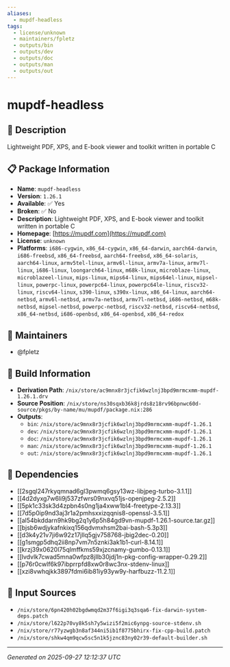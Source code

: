 ```yaml
---
aliases:
  - mupdf-headless
tags:
  - license/unknown
  - maintainers/fpletz
  - outputs/bin
  - outputs/dev
  - outputs/doc
  - outputs/man
  - outputs/out
---
```


# mupdf-headless

## 📝 Description

Lightweight PDF, XPS, and E-book viewer and toolkit written in portable C

## 📋 Package Information

- **Name**: `mupdf-headless`
- **Version**: `1.26.1`
- **Available**: ✅ Yes
- **Broken**: ✅ No
- **Description**: Lightweight PDF, XPS, and E-book viewer and toolkit written in portable C
- **Homepage**: [https://mupdf.com](https://mupdf.com)
- **License**: `unknown`
- **Platforms**: `i686-cygwin`, `x86_64-cygwin`, `x86_64-darwin`, `aarch64-darwin`, `i686-freebsd`, `x86_64-freebsd`, `aarch64-freebsd`, `x86_64-solaris`, `aarch64-linux`, `armv5tel-linux`, `armv6l-linux`, `armv7a-linux`, `armv7l-linux`, `i686-linux`, `loongarch64-linux`, `m68k-linux`, `microblaze-linux`, `microblazeel-linux`, `mips-linux`, `mips64-linux`, `mips64el-linux`, `mipsel-linux`, `powerpc-linux`, `powerpc64-linux`, `powerpc64le-linux`, `riscv32-linux`, `riscv64-linux`, `s390-linux`, `s390x-linux`, `x86_64-linux`, `aarch64-netbsd`, `armv6l-netbsd`, `armv7a-netbsd`, `armv7l-netbsd`, `i686-netbsd`, `m68k-netbsd`, `mipsel-netbsd`, `powerpc-netbsd`, `riscv32-netbsd`, `riscv64-netbsd`, `x86_64-netbsd`, `i686-openbsd`, `x86_64-openbsd`, `x86_64-redox`
## 👥 Maintainers

- @fpletz


## 🔧 Build Information

- **Derivation Path**: `/nix/store/ac9mnx8r3jcfik6wzlnj3bpd9mrmcxmm-mupdf-1.26.1.drv`
- **Source Position**: `/nix/store/ns30sqxb36k8jrds8z18rv96bpnwc60d-source/pkgs/by-name/mu/mupdf/package.nix:286`
- **Outputs**:
  - `bin`:  `/nix/store/ac9mnx8r3jcfik6wzlnj3bpd9mrmcxmm-mupdf-1.26.1`
  - `dev`:  `/nix/store/ac9mnx8r3jcfik6wzlnj3bpd9mrmcxmm-mupdf-1.26.1`
  - `doc`:  `/nix/store/ac9mnx8r3jcfik6wzlnj3bpd9mrmcxmm-mupdf-1.26.1`
  - `man`:  `/nix/store/ac9mnx8r3jcfik6wzlnj3bpd9mrmcxmm-mupdf-1.26.1`
  - `out`:  `/nix/store/ac9mnx8r3jcfik6wzlnj3bpd9mrmcxmm-mupdf-1.26.1`

## 🔗 Dependencies

- [[2sgql247rkyqmnad6gl3pwmq6gsy13wz-libjpeg-turbo-3.1.1]]
- [[4d2dyxg7w6li9j537zfwrs09nxvq51js-openjpeg-2.5.2]]
- [[5pk1c33sk3d4zpbn4s0ng1ja4xww1bl4-freetype-2.13.3]]
- [[7d5p0ip9nd3aj3r1a2pmhsxxizqqnis8-openssl-3.5.1]]
- [[al54bkddarn9hk9bg2q1y6p5h84gd9vn-mupdf-1.26.1-source.tar.gz]]
- [[bjsb6wdjykafnkixq156qdvmxhsm2bai-bash-5.3p3]]
- [[d3k4y21v7ji6w92z17jllq5gjv758768-jbig2dec-0.20]]
- [[g1smgp5dhq2ii8np7vm7n5znki3ak1b1-curl-8.14.1]]
- [[krzj39x0620l75qlmffkms59xjzcnamy-gumbo-0.13.1]]
- [[lvdvlk7cwad5mna0wfpz8jllb30jdj1n-pkg-config-wrapper-0.29.2]]
- [[p76r0cwlf6k97ibprrpfd8xw0r8wc3nx-stdenv-linux]]
- [[xzi8vwhqjkk3897fdmi6ib81iy93yw9y-harfbuzz-11.2.1]]

## 📁 Input Sources

- `/nix/store/6pn420h02bgdwmqd2m37f6igi3q3sqa6-fix-darwin-system-deps.patch`
- `/nix/store/l622p70vy8k5sh7y5wizi5f2mic6ynpg-source-stdenv.sh`
- `/nix/store/r77yzwgb3n8af344ni5ib1f8775bhirx-fix-cpp-build.patch`
- `/nix/store/shkw4qm9qcw5sc5n1k5jznc83ny02r39-default-builder.sh`

---
*Generated on 2025-09-27 12:12:37 UTC*
